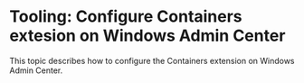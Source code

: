 # Tooling: Configure Containers extesion on Windows Admin Center

This topic describes how to configure the Containers extension on Windows Admin Center.